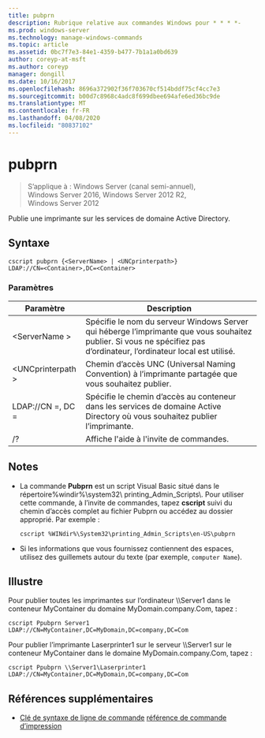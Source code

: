 ```yaml
---
title: pubprn
description: Rubrique relative aux commandes Windows pour * * * *-
ms.prod: windows-server
ms.technology: manage-windows-commands
ms.topic: article
ms.assetid: 0bc7f7e3-84e1-4359-b477-7b1a1a0bd639
author: coreyp-at-msft
ms.author: coreyp
manager: dongill
ms.date: 10/16/2017
ms.openlocfilehash: 8696a372902f36f703670cf514bddf75cf4cc7e3
ms.sourcegitcommit: b00d7c8968c4adc8f699dbee694afe6ed36bc9de
ms.translationtype: MT
ms.contentlocale: fr-FR
ms.lasthandoff: 04/08/2020
ms.locfileid: "80837102"
---
```

# <a name="pubprn"></a>pubprn

>S’applique à : Windows Server (canal semi-annuel), Windows Server 2016, Windows Server 2012 R2, Windows Server 2012

Publie une imprimante sur les services de domaine Active Directory.

## <a name="syntax"></a>Syntaxe
```
cscript pubprn {<ServerName> | <UNCprinterpath>} 
LDAP://CN=<Container>,DC=<Container>
```

### <a name="parameters"></a>Paramètres
|Paramètre|Description|
|-------|--------|
|\<ServerName >|Spécifie le nom du serveur Windows Server qui héberge l’imprimante que vous souhaitez publier. Si vous ne spécifiez pas d’ordinateur, l’ordinateur local est utilisé.|
|\<UNCprinterpath >|Chemin d’accès UNC (Universal Naming Convention) à l’imprimante partagée que vous souhaitez publier.|
|LDAP://CN =<Container>, DC =<Container>|Spécifie le chemin d’accès au conteneur dans les services de domaine Active Directory où vous souhaitez publier l’imprimante.|
|/?|Affiche l'aide à l'invite de commandes.|

## <a name="remarks"></a>Notes
-   La commande **Pubprn** est un script Visual Basic situé dans le répertoire%windir%\system32\ printing_Admin_Scripts\\<language>. Pour utiliser cette commande, à l’invite de commandes, tapez **cscript** suivi du chemin d’accès complet au fichier Pubprn ou accédez au dossier approprié. Par exemple :
    ```
    cscript %WINdir%\System32\printing_Admin_Scripts\en-US\pubprn
    ```
-   Si les informations que vous fournissez contiennent des espaces, utilisez des guillemets autour du texte (par exemple, `computer Name`).

## <a name="examples"></a><a name=BKMK_examples></a>Illustre
Pour publier toutes les imprimantes sur l’ordinateur \\\Server1 dans le conteneur MyContainer du domaine MyDomain.company.Com, tapez :
```
cscript Ppubprn Server1 LDAP://CN=MyContainer,DC=MyDomain,DC=company,DC=Com
```
Pour publier l’imprimante Laserprinter1 sur le serveur \\\Server1 sur le conteneur MyContainer dans le domaine MyDomain.company.Com, tapez :
```
cscript Ppubprn \\Server1\Laserprinter1 LDAP://CN=MyContainer,DC=MyDomain,DC=company,DC=Com
```

## <a name="additional-references"></a>Références supplémentaires
- [Clé de syntaxe de ligne de commande](command-line-syntax-key.md)
[référence de commande d’impression](print-command-reference.md)
